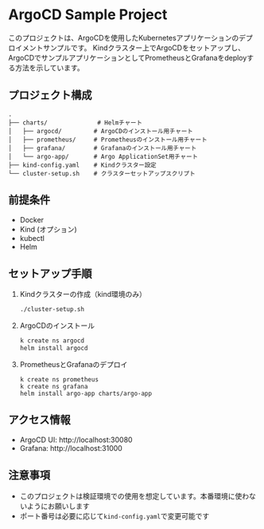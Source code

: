 # ArgoCD Sample Project

このプロジェクトは、ArgoCDを使用したKubernetesアプリケーションのデプロイメントサンプルです。
Kindクラスター上でArgoCDをセットアップし、ArgoCDでサンプルアプリケーションとしてPrometheusとGrafanaをdeployする方法を示しています。

## プロジェクト構成

```
.
├── charts/              # Helmチャート
│   ├── argocd/         # ArgoCDのインストール用チャート
│   ├── prometheus/     # Prometheusのインストール用チャート
│   ├── grafana/        # Grafanaのインストール用チャート
│   └── argo-app/       # Argo ApplicationSet用チャート
├── kind-config.yaml    # Kindクラスター設定
└── cluster-setup.sh    # クラスターセットアップスクリプト
```

## 前提条件

- Docker
- Kind (オプション)
- kubectl
- Helm

## セットアップ手順

1. Kindクラスターの作成（kind環境のみ）
   ```bash
   ./cluster-setup.sh
   ```

2. ArgoCDのインストール
   ```bash
   k create ns argocd
   helm install argocd 
   ```

3. PrometheusとGrafanaのデプロイ
   ```
   k create ns prometheus
   k create ns grafana
   helm install argo-app charts/argo-app
   ```

## アクセス情報

- ArgoCD UI: http://localhost:30080
- Grafana: http://localhost:31000

## 注意事項

- このプロジェクトは検証環境での使用を想定しています。本番環境に使わないようにお願いします
- ポート番号は必要に応じて`kind-config.yaml`で変更可能です

